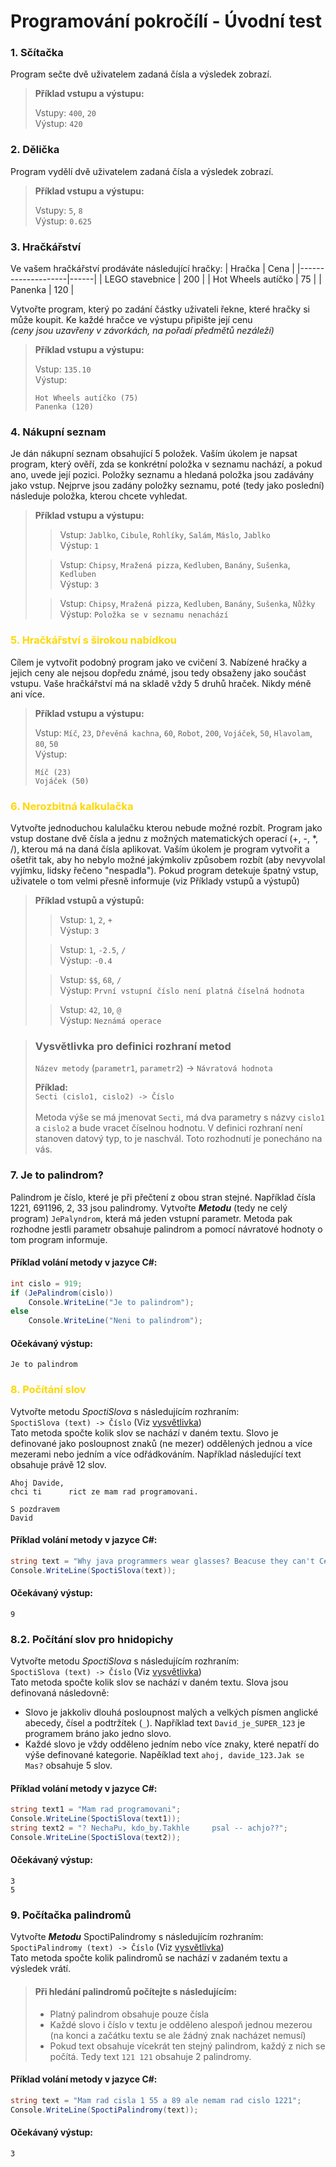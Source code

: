 # Programování pokročílí - Úvodní test

### 1. Sčítačka
Program sečte dvě uživatelem zadaná čísla a výsledek zobrazí.
> **Příklad vstupu a výstupu:** <br>
>
> Vstupy: `400`, `20` <br>
> Výstup: `420`

### 2. Dělička
Program vydělí dvě uživatelem zadaná čísla a výsledek zobrazí.
> **Příklad vstupu a výstupu:** <br>
>
> Vstupy: `5`, `8` <br>
> Výstup: `0.625`

### 3. Hračkářství
Ve vašem hračkářství prodáváte následující hračky:
| Hračka             | Cena |
|--------------------|------|
| LEGO stavebnice    | 200  |
| Hot Wheels autíčko | 75   |
| Panenka            | 120  |

Vytvořte program, který po zadání částky uživateli řekne, které hračky si může koupit. Ke každé hračce ve výstupu připište její cenu <br>
*(ceny jsou uzavřeny v závorkách, na pořadí předmětů nezáleží)*
> **Příklad vstupu a výstupu:** <br>
>
> Vstup: `135.10` <br>
> Výstup:
> ```
> Hot Wheels autíčko (75)
> Panenka (120)
> ```

### 4. Nákupní seznam
Je dán nákupní seznam obsahující 5 položek. Vaším úkolem je napsat program, který ověří, zda se konkrétní položka v seznamu nachází, a pokud ano, uvede její pozici. Položky seznamu a hledaná položka jsou zadávány jako vstup. Nejprve jsou zadány položky seznamu, poté (tedy jako poslední) následuje položka, kterou chcete vyhledat.
> **Příklad vstupu a výstupu:** <br>
>
>> Vstup: `Jablko`, `Cibule`, `Rohlíky`, `Salám`, `Máslo`, `Jablko` <br>
>> Výstup: `1`
>
>> Vstup: `Chipsy`, `Mražená pizza`, `Kedluben`, `Banány`, `Sušenka`, `Kedluben` <br>
>> Výstup: `3`
>
>> Vstup: `Chipsy`, `Mražená pizza`, `Kedluben`, `Banány`, `Sušenka`, `Nůžky` <br>
>> Výstup: `Položka se v seznamu nenachází`

### <span style="color:gold"> 5. Hračkářství s širokou nabídkou </span>
Cílem je vytvořit podobný program jako ve cvičení 3. Nabízené hračky a jejich ceny ale nejsou dopředu známé, jsou tedy obsaženy jako součást vstupu. Vaše hračkářství má na skladě vždy 5 druhů hraček. Nikdy méně ani více.

> **Příklad vstupu a výstupu:** <br>
>
> Vstup: `Míč`, `23`, `Dřevěná kachna`, `60`, `Robot`, `200`, `Vojáček`, `50`, `Hlavolam`, `80`, `50` <br>
> Výstup:
> ```
> Míč (23)
> Vojáček (50)
> ```

### <span style="color:gold"> 6. Nerozbitná kalkulačka </span>
Vytvořte jednoduchou kalulačku kterou nebude možné rozbít. Program jako vstup dostane dvě čísla a jednu z možných matematických operací (+, -, *, /), kterou má na daná čísla aplikovat. Vaším úkolem je program vytvořit a ošetřit tak, aby ho nebylo možné jakýmkoliv způsobem rozbít (aby nevyvolal vyjímku, lidsky řečeno "nespadla"). Pokud program detekuje špatný vstup, uživatele o tom velmi přesně informuje (viz Příklady vstupů a výstupů)

> **Příklad vstupů a výstupů:** <br>
>
>> Vstup: `1`, `2`, `+` <br>
>> Výstup: `3`
>
>> Vstup: `1`, `-2.5`, `/` <br>
>> Výstup: `-0.4`
>
>> Vstup: `$$`, `68`, `/` <br>
>> Výstup: `První vstupní číslo není platná číselná hodnota`
>
>> Vstup: `42`, `10`, `@` <br>
>> Výstup: `Neznámá operace`

> ### Vysvětlivka pro definici rozhraní metod
> `Název metody` (`parametr1`, `parametr2`) -> `Návratová hodnota`
>
> **Příklad:**<br>
> `Secti (cislo1, cislo2) -> Číslo` <br><br>
> Metoda výše se má jmenovat `Secti`, má dva parametry s názvy `cislo1` a `cislo2` a bude vracet číselnou hodnotu. V definici rozhraní není stanoven datový typ, to je naschvál. Toto rozhodnutí je ponecháno na vás.

### 7. Je to palindrom?
Palindrom je číslo, které je při přečtení z obou stran stejné. Například čísla 1221, 691196, 2, 33 jsou palindromy. Vytvořte ***Metodu*** (tedy ne celý program) `JePalyndrom`, která má jeden vstupní parametr. Metoda pak rozhodne jestli parametr obsahuje palindrom a pomocí návratové hodnoty o tom program informuje.

#### Příklad volání metody v jazyce C#:
```csharp
int cislo = 919;
if (JePalindrom(cislo))
    Console.WriteLine("Je to palindrom");
else
    Console.WriteLine("Neni to palindrom");
```
#### Očekávaný výstup:
```
Je to palindrom
```

### <span style="color:gold"> 8. Počítání slov </span>
Vytvořte metodu *SpoctiSlova* s následujícím rozhraním: <br>
`SpoctiSlova (text) -> Číslo` (Viz [vysvětlivka](#vysvětlivka-pro-definici-rozhraní-metod)) <br>
Tato metoda spočte kolik slov se nachází v daném textu. Slovo je definované jako posloupnost znaků (ne mezer) oddělených jednou a více mezerami nebo jedním a více odřádkováním. Například následující text obsahuje právě 12 slov.
```
Ahoj Davide,
chci ti      rict ze mam rad programovani.

S pozdravem
David
```

#### Příklad volání metody v jazyce C#:
```csharp
string text = "Why java programmers wear glasses? Beacuse they can't C#";
Console.WriteLine(SpoctiSlova(text));
```
#### Očekávaný výstup:
```
9
```

### 8.2. Počítání slov pro hnidopichy
Vytvořte metodu *SpoctiSlova* s následujícím rozhraním: <br>
`SpoctiSlova (text) -> Číslo` (Viz [vysvětlivka](#vysvětlivka-pro-definici-rozhraní-metod)) <br>
Tato metoda spočte kolik slov se nachází v daném textu. Slova jsou definovaná následovně:
 - Slovo je jakkoliv dlouhá posloupnost malých a velkých písmen anglické abecedy, čísel a podtržítek (`_`). Například text `David_je_SUPER_123` je programem bráno jako jedno slovo.
 - Každé slovo je vždy odděleno jedním nebo více znaky, které nepatří do výše definované kategorie. Napěíklad text `ahoj, davide_123.Jak se Mas?` obsahuje 5 slov.

#### Příklad volání metody v jazyce C#:
```csharp
string text1 = "Mam rad programovani";
Console.WriteLine(SpoctiSlova(text1));
string text2 = "? NechaPu, kdo_by.Takhle     psal -- achjo??";
Console.WriteLine(SpoctiSlova(text2));
```
#### Očekávaný výstup:
```
3
5
```

### 9. Počítačka palindromů
Vytvořte ***Metodu*** SpoctiPalindromy s následujícím rozhraním: <br>
`SpoctiPalindromy (text) -> Číslo` (Viz [vysvětlivka](#vysvětlivka-pro-definici-rozhraní-metod)) <br>
Tato metoda spočte kolik palindromů se nachází v zadaném textu a výsledek vrátí. <br>
> #### Při hledání palindromů počítejte s následujícím:
> - Platný palindrom obsahuje pouze čísla
> - Každé slovo i číslo v textu je odděleno alespoň jednou mezerou (na konci a začátku textu se ale žádný znak nacházet nemusí)
> - Pokud text obsahuje vícekrát ten stejný palindrom, každý z nich se počítá. Tedy text `121 121` obsahuje 2 palindromy.

#### Příklad volání metody v jazyce C#:
```csharp
string text = "Mam rad cisla 1 55 a 89 ale nemam rad cislo 1221";
Console.WriteLine(SpoctiPalindromy(text));
```
#### Očekávaný výstup:
```
3
```
